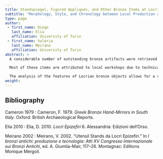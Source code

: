 ```yaml
---
title: Standspiegel, Figured Appliqués, and Other Bronze Items at Locri Epizefiri (Magna Graecia)
subtitle: "Morphology, Style, and Chronology between Local Production and External Influences (Sixth to Fourth Century BC): A Reappraisal"
type: page
author:
 - first_name: Diego
   last_name: Elia
   affiliation: University of Turin
 - first_name: Valeria
   last_name: Meirano
   affiliation: University of Turin
abstract: >
  A considerable number of outstanding bronze artifacts were retrieved from the sanctuaries and the necropolis of Locri Epizefiri, including mirrors with figured handles, rare instruments related to the symposium, and refined appliqués, among others (Cameron 1979; Meirano 2002). Notwithstanding the attention these objects have received in the bibliography—especially regarding their function and symbolic values according to find contexts—several aspects still require investigation.

  Most of these items are attributed to local workshops due to technical, iconographic, and stylistic considerations and, like other local products, are considered to be almost exclusively intended for the internal market.

  The analysis of the features of Locrian bronze objects allows for a reassessment of the local productive milieu between the sixth and the fourth centuries BC, a period that is characterized by traditionalism, external influences, and hybridism, as well as originality in the choice of iconographies and in the creation of specific items. The Locrian case-study provided a unique opportunity to understand the eclectic re-elaboration of patterns and morphology, and the adoption of novelty elements coming from different traditions, aimed at satisfying the tastes of the local elite. Besides, the recent reexamination of find contexts—namely the funerary assemblages (Elia 2010)—offers the opportunity to define an autonomous chronological system to be integrated with considerations deriving from stylistic analysis.
weight:
---
```


## Bibliography

Cameron 1979
: Cameron, F. 1979. *Greek Bronze Hand-Mirrors in South Italy*. Oxford: British Archaeological Reports.

Elia 2010
: Elia, D. 2010. *Locri Epizefiri* 6. Alessandria: Edizioni dell’Orso.

Meirano 2002
: Meirano, V. 2002. “Utensil Stands da Locri Epizefiri.” In *I bronzi antichi: produzione e tecnologia: Atti XV Congresso Internazionale sui Bronzi Antichi*, ed. A. Giumlia-Mair, 117–26. Montagnac: Editions Monique Mergoil.
